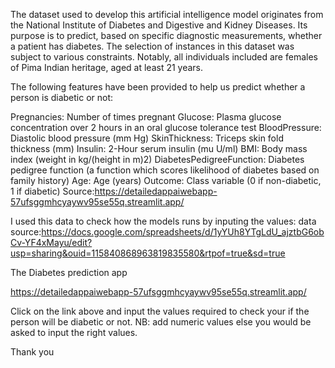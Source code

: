 The dataset used to develop this artificial intelligence model originates from the National Institute of Diabetes and Digestive and Kidney Diseases. 
Its purpose is to predict, based on specific diagnostic measurements, whether a patient has diabetes. 
The selection of instances in this dataset was subject to various constraints.
 Notably, all individuals included are females of Pima Indian heritage, aged at least 21 years.


The following features have been provided to help us predict whether a person is diabetic or not:

Pregnancies: Number of times pregnant
Glucose: Plasma glucose concentration over 2 hours in an oral glucose tolerance test
BloodPressure: Diastolic blood pressure (mm Hg)
SkinThickness: Triceps skin fold thickness (mm)
Insulin: 2-Hour serum insulin (mu U/ml)
BMI: Body mass index (weight in kg/(height in m)2)
DiabetesPedigreeFunction: Diabetes pedigree function (a function which scores likelihood of diabetes based on family history)
Age: Age (years)
Outcome: Class variable (0 if non-diabetic, 1 if diabetic) Source:https://detailedappaiwebapp-57ufsggmhcyaywv95se55q.streamlit.app/


I used this data to check how the models runs by inputing the values: data source:https://docs.google.com/spreadsheets/d/1yYUh8YTgLdU_ajztbG6obCv-YF4xMayu/edit?usp=sharing&ouid=115840868963819835580&rtpof=true&sd=true


The Diabetes prediction app 

https://detailedappaiwebapp-57ufsggmhcyaywv95se55q.streamlit.app/

Click on the link above and input the values required to check your if the person will be diabetic or not.
NB: add numeric values else you would be asked to input the right values.

Thank you

